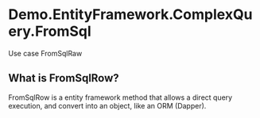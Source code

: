 # Demo.EntityFramework.ComplexQuery.FromSql
Use case FromSqlRaw

## What is FromSqlRow?

FromSqlRow is a entity framework method that allows a direct query execution, and convert into an object, like an ORM (Dapper).
  
